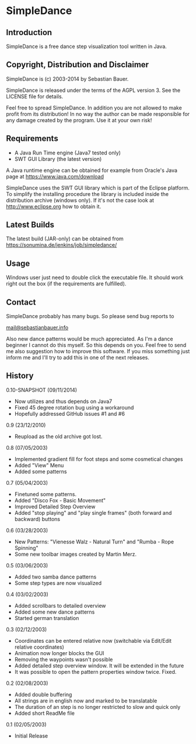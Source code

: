 SimpleDance
===========

Introduction
------------

SimpleDance is a free dance step visualization tool written in Java.

Copyright, Distribution and Disclaimer
--------------------------------------

SimpleDance is (c) 2003-2014 by Sebastian Bauer.

SimpleDance is released under the terms of the AGPL version 3.
See the LICENSE file for details.

Feel free to spread SimpleDance. In addition you are not allowed
to make profit from its distribution! In no way the author can be
made responsible for any damage created by the program. Use it at
your own risk!

Requirements
------------

 - A Java Run Time engine (Java7 tested only)
 - SWT GUI Library (the latest version)

A Java runtime engine can be obtained for example from
Oracle's Java page at
 https://www.java.com/download

SimpleDance uses the SWT GUI library which is part of the Eclipse
platform. To simplify the installing procedure the library is included
inside the distribution archive (windows only). If it's not the case
look at http://www.eclipse.org how to obtain it.

Latest Builds
-------------

The latest build (JAR-only) can be obtained from
 https://sonumina.de/jenkins/job/simpledance/

Usage
-----
Windows user just need to double click the executable file. It
should work right out the box (if the requirements are fulfilled).


Contact
-------
SimpleDance probably has many bugs. So please send bug reports to

 [mail@sebastianbauer.info](mailto:mail@sebastianbauer.info)

Also new dance patterns would be much appreciated. As I'm a dance
beginner I cannot do this myself. So this depends on you.
Feel free to send me also suggestion how to improve this software.
If you miss something just inform me and I'll try to add this in
one of the next releases.

History
-------

0.10-SNAPSHOT (09/11/2014)

 - Now utilizes and thus depends on Java7
 - Fixed 45 degree rotation bug using a workaround
 - Hopefully addressed GitHub issues #1 and #6

0.9 (23/12/2010)

 - Reupload as the old archive got lost.

0.8 (07/05/2003)

 - Implemented gradient fill for foot steps and some cosmetical changes
 - Added "View" Menu
 - Added some patterns

0.7 (05/04/2003)

 - Finetuned some patterns.
 - Added "Disco Fox - Basic Movement"
 - Improved Detailed Step Overview
 - Added "stop playing" and "play single frames" (both forward and
   backward) buttons

0.6 (03/28/2003)

 - New Patterns: "Vienesse Walz - Natural Turn" and "Rumba - Rope Spinning"
 - Some new toolbar images created by Martin Merz.

0.5 (03/06/2003)

 - Added two samba dance patterns
 - Some step types are now visualized

0.4 (03/02/2003)

 - Added scrollbars to detailed overview
 - Added some new dance patterns
 - Started german translation

0.3 (02/12/2003)

 - Coordinates can be entered relative now
   (switchable via Edit/Edit relative coordinates)
 - Animation now longer blocks the GUI
 - Removing the waypoints wasn't possible
 - Added detailed step overview window. It will be extended in
   the future
 - It was possible to open the pattern properties window twice.
   Fixed.

0.2 (02/08/2003)

 - Added double buffering
 - All strings are in english now and marked to be translatable
 - The duration of an step is no longer restricted to slow and quick only
 - Added short ReadMe file

0.1 (02/05/2003)

 - Initial Release


